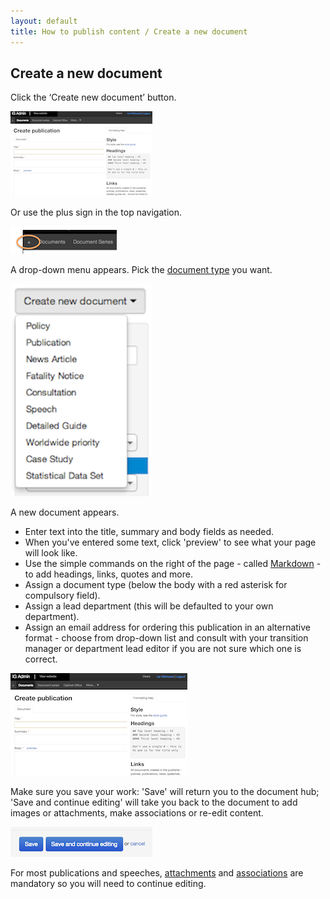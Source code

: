 ```yaml
---
layout: default
title: How to publish content / Create a new document
---
```


## Create a new document

Click the ‘Create new document’ button.

![Create new document 1](creating-a-new-doc-1.png)

Or use the plus sign in the top navigation.

![Create new document 5](creating-a-new-doc-5.png)

A drop-down menu appears. Pick the [document type](http://alphagov.github.io/inside-government-admin-guide/creating-documents/document-types.html) you want.

![Create new document 2](creating-a-new-doc-2.png)

A new document appears.

* Enter text into the title, summary and body fields as needed.
* When you've entered some text, click 'preview' to see what your page will look like.
* Use the simple commands on the right of the page - called [Markdown](/inside-government-admin-guide/creating-documents/markdown.html) - to add headings, links, quotes and more.
* Assign a document type (below the body with a red asterisk for compulsory field).
* Assign a lead department (this will be defaulted to your own department).
* Assign an email address for ordering this publication in an alternative format - choose from drop-down list and consult with your transition manager or department lead editor if you are not sure which one is correct.

![Create new document 3](creating-a-new-doc-3.png)

Make sure you save your work: 'Save' will return you to the document hub; 'Save and continue editing' will take you back to the document to add images or attachments, make associations or re-edit content.

![Create new document 4](creating-a-new-doc-4.png)

For most publications and speeches, [attachments](http://alphagov.github.io/inside-government-admin-guide/creating-documents/add-attachments.html) and [associations](http://alphagov.github.io/inside-government-admin-guide/creating-documents/add-associations.html) are mandatory so you will need to continue editing.

